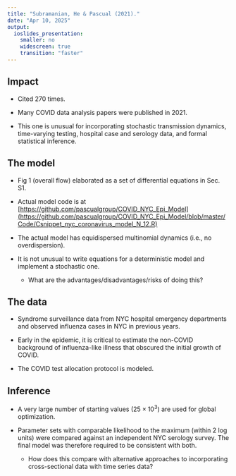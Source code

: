 ```yaml
---
title: "Subramanian, He & Pascual (2021)."
date: "Apr 10, 2025"
output:
  ioslides_presentation:
    smaller: no
    widescreen: true
    transition: "faster" 
---
```


## Impact

* Cited 270 times. 

* Many COVID data analysis papers were published in 2021.

* This one is unusual for incorporating stochastic transmission dynamics, time-varying testing, hospital case and serology data, and formal statistical inference.

## The model

* Fig 1 (overall flow) elaborated as a set of differential equations in Sec. S1.

* Actual model code is at [https://github.com/pascualgroup/COVID_NYC_Epi_Model](https://github.com/pascualgroup/COVID_NYC_Epi_Model/blob/master/Code/Csnippet_nyc_coronavirus_model_N_12.R)

* The actual model has equidispersed multinomial dynamics (i.e., no overdispersion).

* It is not unusual to write equations for a deterministic model and implement a stochastic one.
    + What are the advantages/disadvantages/risks of doing this?

## The data

* Syndrome surveillance data from NYC hospital emergency departments and observed influenza cases in NYC in previous years.

* Early in the epidemic, it is critical to estimate the non-COVID background of influenza-like illness that obscured the initial growth of COVID.

* The COVID test allocation protocol is modeled.

## Inference

* A very large number of starting values ($25 \times 10^3$) are used for global optimization.

* Parameter sets with comparable likelihood to the maximum (within 2 log units) were compared against an independent NYC serology survey. The final model was therefore required to be consistent with both.
    + How does this compare with alternative approaches to incorporating cross-sectional data with time series data?





